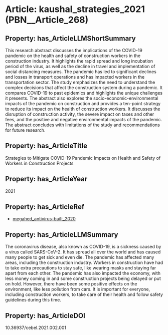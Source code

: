 # Article: __kaushal_strategies_2021__ (PBN__Article_268)

## Property: has_ArticleLLMShortSummary

This research abstract discusses the implications of the COVID-19 pandemic on the health and safety of construction workers in the construction industry. It highlights the rapid spread and long incubation period of the virus, as well as the decline in travel and implementation of social distancing measures. The pandemic has led to significant declines and losses in transport operations and has impacted workers in the transportation sector. The study emphasizes the need to understand the complex decisions that affect the construction system during a pandemic. It compares COVID-19 to past epidemics and highlights the unique challenges it presents. The abstract also explores the socio-economic-environmental impacts of the pandemic on construction and provides a ten-point strategy to reduce its impact on the health of construction workers. It discusses the disruption of construction activity, the severe impact on taxes and other fees, and the positive and negative environmental impacts of the pandemic. The abstract concludes with limitations of the study and recommendations for future research.

## Property: has_ArticleTitle

Strategies to Mitigate COVID-19 Pandemic Impacts on Health and Safety of Workers in Construction Projects

## Property: has_ArticleYear

2021

## Property: has_ArticleRef

* [megahed_antivirus-built_2020](../Article/PBN__Article_298)

## Property: has_ArticleLLMSummary

The coronavirus disease, also known as COVID-19, is a sickness caused by a virus called SARS-CoV-2. It has spread all over the world and has caused many people to get sick and even die. The pandemic has affected many areas, including the construction industry. Workers in construction have had to take extra precautions to stay safe, like wearing masks and staying far apart from each other. The pandemic has also impacted the economy, with less money coming in and some construction projects being delayed or put on hold. However, there have been some positive effects on the environment, like less pollution from cars. It is important for everyone, including construction workers, to take care of their health and follow safety guidelines during this time.

## Property: has_ArticleDOI

10.36937/cebel.2021.002.001

